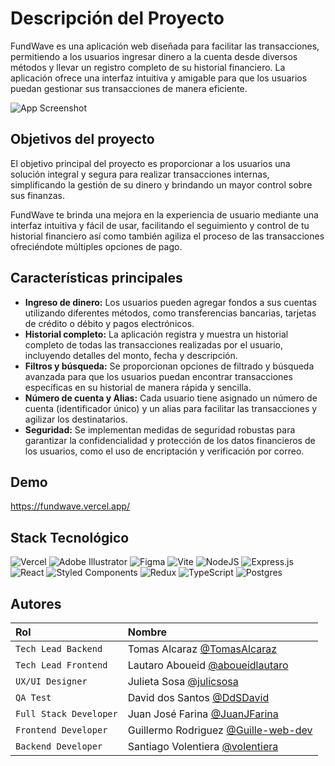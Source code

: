 # Descripción del Proyecto

FundWave es una aplicación web diseñada para facilitar las transacciones, permitiendo a los usuarios ingresar dinero a la cuenta desde diversos métodos y llevar un registro completo de su historial financiero. La aplicación ofrece una interfaz intuitiva y amigable para que los usuarios puedan gestionar sus transacciones de manera eficiente.

![App Screenshot](https://cdn.discordapp.com/attachments/1122198776799563866/1130535592686518352/screen_landing_fundwave.png)

## Objetivos del proyecto

El objetivo principal del proyecto es proporcionar a los usuarios una solución integral y segura para realizar transacciones internas, simplificando la gestión de su dinero y brindando un mayor control sobre sus finanzas.

FundWave te brinda una mejora en la experiencia de usuario mediante una interfaz intuitiva y fácil de usar, facilitando el seguimiento y control de tu historial financiero así como también agiliza el proceso de las transacciones ofreciéndote múltiples opciones de pago.

## Características principales

- **Ingreso de dinero:** Los usuarios pueden agregar fondos a sus cuentas utilizando diferentes métodos, como transferencias bancarias, tarjetas de crédito o débito y pagos electrónicos.
- **Historial completo:** La aplicación registra y muestra un historial completo de todas las transacciones realizadas por el usuario, incluyendo detalles del monto, fecha y descripción.
- **Filtros y búsqueda:** Se proporcionan opciones de filtrado y búsqueda avanzada para que los usuarios puedan encontrar transacciones específicas en su historial de manera rápida y sencilla.
- **Número de cuenta y Alias:** Cada usuario tiene asignado un número de cuenta (identificador único) y un alias para facilitar las transacciones y agilizar los destinatarios.
- **Seguridad:** Se implementan medidas de seguridad robustas para garantizar la confidencialidad y protección de los datos financieros de los usuarios, como el uso de encriptación y verificación por correo.


## Demo

https://fundwave.vercel.app/


## Stack Tecnológico

![Vercel][vercel]
![Adobe Illustrator][illustrator]
![Figma][figma]
![Vite][vite]
![NodeJS][node]
![Express.js][express]
![React][react]
![Styled Components][styledcomp]
![Redux][redux]
![TypeScript][typescript]
![Postgres][postgres]

[postgres]: https://img.shields.io/badge/postgres-%23316192.svg?style=for-the-badge&logo=postgresql&logoColor=white
[illustrator]: https://img.shields.io/badge/adobe%20illustrator-%23FF9A00.svg?style=for-the-badge&logo=adobe%20illustrator&logoColor=white
[figma]: https://img.shields.io/badge/figma-%23F24E1E.svg?style=for-the-badge&logo=figma&logoColor=white
[react]: https://img.shields.io/badge/react-%2320232a.svg?style=for-the-badge&logo=react&logoColor=%2361DAFB
[redux]: https://img.shields.io/badge/redux-%23593d88.svg?style=for-the-badge&logo=redux&logoColor=white
[styledcomp]: https://img.shields.io/badge/styled--components-DB7093?style=for-the-badge&logo=styled-components&logoColor=white
[vite]: https://img.shields.io/badge/vite-%23646CFF.svg?style=for-the-badge&logo=vite&logoColor=white
[node]: https://img.shields.io/badge/node.js-6DA55F?style=for-the-badge&logo=node.js&logoColor=white
[express]: https://img.shields.io/badge/express.js-%23404d59.svg?style=for-the-badge&logo=express&logoColor=%2361DAFB
[vercel]: https://img.shields.io/badge/vercel-%23000000.svg?style=for-the-badge&logo=vercel&logoColor=white
[typescript]: https://img.shields.io/badge/typescript-%23007ACC.svg?style=for-the-badge&logo=typescript&logoColor=white

## Autores

| Rol | Nombre     
| :-------- | :------- |
| `Tech Lead Backend` | Tomas Alcaraz [@TomasAlcaraz](https://www.github.com/TomasAlcaraz) | 
| `Tech Lead Frontend` | Lautaro Aboueid [@aboueidlautaro](https://www.github.com/aboueidlautaro) |  
| `UX/UI Designer` | Julieta Sosa [@julicsosa](https://www.behance.net/julicsosa) |  
| `QA Test` | David dos Santos [@DdSDavid](https://github.com/DdSDavid) | 
| `Full Stack Developer` | Juan José Farina [@JuanJFarina](https://www.github.com/JuanJFarina) |  
| `Frontend Developer` | Guillermo Rodriguez [@Guille-web-dev](https://www.github.com/Guille-web-dev) |  
| `Backend Developer` | Santiago Volentiera [@volentiera](https://www.github.com/volentiera) | 
